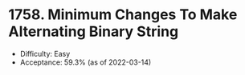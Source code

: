 # 1758. Minimum Changes To Make Alternating Binary String
- Difficulty: Easy
- Acceptance: 59.3% (as of 2022-03-14)
